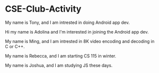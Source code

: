 # CSE-Club-Activity

My name is Tony, and I am intrested in doing Android app dev.

Hi my name is Adolina and I'm interested in joining the Android app dev.

My name is Ming, and I am intrested in 8K video encoding and decoding in C or C++.

My name is Rebecca, and I am starting CS 115 in winter.


My name is Joshua, and I am studying JS these days.

